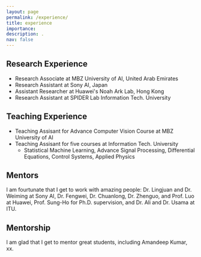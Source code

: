 ```yaml
---
layout: page
permalink: /experience/
title: experience
importance: 
description: .
nav: false
---
```


## Research Experience 

- Research Associate at MBZ University of AI, United Arab Emirates
- Research Assistant at Sony AI, Japan
- Assistant Researcher at Huawei's Noah Ark Lab, Hong Kong
- Research Assistant at SPIDER Lab Information Tech. University

## Teaching Experience
- Teaching Assisant for Advance Computer Vision Course at MBZ University of AI
- Teaching Assisant for five courses at Information Tech. University
  - Statistical Machine Learning, Advance Signal Processing, Differential Equations, Control Systems, Applied Physics
 
## Mentors

I am fourtunate that I get to work with amazing people: Dr. Lingjuan and Dr. Weiming at Sony AI, Dr. Fengwei, Dr. Chuanlong, Dr. Zhenguo, and Prof. Luo at Huawei, Prof. Sung-Ho for Ph.D. supervision, and Dr. Ali and Dr. Usama at ITU.

## Mentorship

I am glad that I get to mentor great students, including Amandeep Kumar, xx. 
